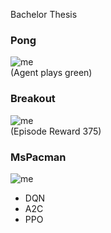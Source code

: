 Bachelor Thesis
### Pong
![me](https://github.com/CKeibel/Deep_Reinforcement_Learning/blob/main/Deep%20Q-Network/Pong-v0.gif "Pong-v0")
<br>
(Agent plays green)
### Breakout
![me](https://github.com/CKeibel/Deep_Reinforcement_Learning/blob/main/Deep%20Q-Network/Breakout-v0.gif)
<br>
(Episode Reward 375)
### MsPacman
![me](https://github.com/CKeibel/Deep_Reinforcement_Learning/blob/main/Deep%20Q-Network/MsPacman-v0.gif "MsPacman-v0")

* DQN
* A2C
* PPO
